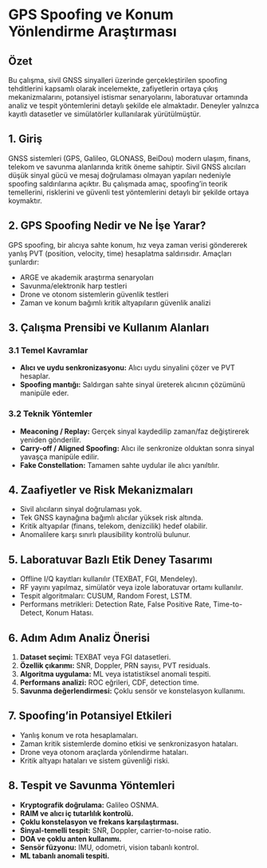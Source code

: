 # GPS Spoofing ve Konum Yönlendirme Araştırması

## Özet
Bu çalışma, sivil GNSS sinyalleri üzerinde gerçekleştirilen spoofing tehditlerini kapsamlı olarak incelemekte, zafiyetlerin ortaya çıkış mekanizmalarını, potansiyel istismar senaryolarını, laboratuvar ortamında analiz ve tespit yöntemlerini detaylı şekilde ele almaktadır. Deneyler yalnızca kayıtlı datasetler ve simülatörler kullanılarak yürütülmüştür.

## 1. Giriş
GNSS sistemleri (GPS, Galileo, GLONASS, BeiDou) modern ulaşım, finans, telekom ve savunma alanlarında kritik öneme sahiptir. Sivil GNSS alıcıları düşük sinyal gücü ve mesaj doğrulaması olmayan yapıları nedeniyle spoofing saldırılarına açıktır. Bu çalışmada amaç, spoofing’in teorik temellerini, risklerini ve güvenli test yöntemlerini detaylı bir şekilde ortaya koymaktır.

## 2. GPS Spoofing Nedir ve Ne İşe Yarar?
GPS spoofing, bir alıcıya sahte konum, hız veya zaman verisi göndererek yanlış PVT (position, velocity, time) hesaplatma saldırısıdır. Amaçları şunlardır:
- ARGE ve akademik araştırma senaryoları
- Savunma/elektronik harp testleri
- Drone ve otonom sistemlerin güvenlik testleri
- Zaman ve konum bağımlı kritik altyapıların güvenlik analizi

## 3. Çalışma Prensibi ve Kullanım Alanları
### 3.1 Temel Kavramlar
- **Alıcı ve uydu senkronizasyonu:** Alıcı uydu sinyalini çözer ve PVT hesaplar.
- **Spoofing mantığı:** Saldırgan sahte sinyal üreterek alıcının çözümünü manipüle eder.

### 3.2 Teknik Yöntemler
- **Meaconing / Replay:** Gerçek sinyal kaydedilip zaman/faz değiştirerek yeniden gönderilir.
- **Carry-off / Aligned Spoofing:** Alıcı ile senkronize olduktan sonra sinyal yavaşça manipüle edilir.
- **Fake Constellation:** Tamamen sahte uydular ile alıcı yanıltılır.

## 4. Zaafiyetler ve Risk Mekanizmaları
- Sivil alıcıların sinyal doğrulaması yok.
- Tek GNSS kaynağına bağımlı alıcılar yüksek risk altında.
- Kritik altyapılar (finans, telekom, denizcilik) hedef olabilir.
- Anomalilere karşı sınırlı plausibility kontrolü bulunur.

## 5. Laboratuvar Bazlı Etik Deney Tasarımı
- Offline I/Q kayıtları kullanılır (TEXBAT, FGI, Mendeley).
- RF yayını yapılmaz, simülatör veya izole laboratuvar ortamı kullanılır.
- Tespit algoritmaları: CUSUM, Random Forest, LSTM.
- Performans metrikleri: Detection Rate, False Positive Rate, Time-to-Detect, Konum Hatası.

## 6. Adım Adım Analiz Önerisi
1. **Dataset seçimi:** TEXBAT veya FGI datasetleri.
2. **Özellik çıkarımı:** SNR, Doppler, PRN sayısı, PVT residuals.
3. **Algoritma uygulama:** ML veya istatistiksel anomali tespiti.
4. **Performans analizi:** ROC eğrileri, CDF, detection time.
5. **Savunma değerlendirmesi:** Çoklu sensör ve konstelasyon kullanımı.

## 7. Spoofing’in Potansiyel Etkileri
- Yanlış konum ve rota hesaplamaları.
- Zaman kritik sistemlerde domino etkisi ve senkronizasyon hataları.
- Drone veya otonom araçlarda yönlendirme hataları.
- Kritik altyapı hataları ve sistem güvenliği riski.

## 8. Tespit ve Savunma Yöntemleri
- **Kryptografik doğrulama:** Galileo OSNMA.
- **RAIM ve alıcı iç tutarlılık kontrolü.**
- **Çoklu konstelasyon ve frekans karşılaştırması.**
- **Sinyal-temelli tespit:** SNR, Doppler, carrier-to-noise ratio.
- **DOA ve çoklu anten kullanımı.**
- **Sensör füzyonu:** IMU, odometri, vision tabanlı kontrol.
- **ML tabanlı anomali tespiti.**

